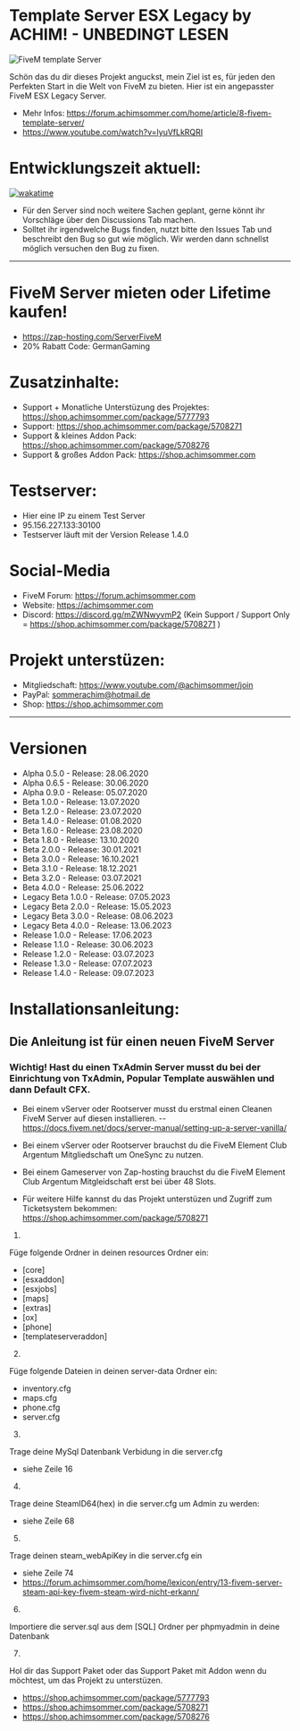 # Template Server ESX Legacy by ACHIM! - UNBEDINGT LESEN

![FiveM template Server ](https://github.com/Achim-Sommer/FiveM-ESX-Template-Server/assets/39227403/cc02e74a-6393-4694-a487-7c1ad10f734b)

Schön das du dir dieses Projekt anguckst, mein Ziel ist es, für jeden den Perfekten Start in die Welt von FiveM zu bieten. Hier ist ein angepasster FiveM ESX Legacy Server. 
- Mehr Infos: https://forum.achimsommer.com/home/article/8-fivem-template-server/
- https://www.youtube.com/watch?v=lyuVfLkRQRI
# Entwicklungszeit aktuell:

[![wakatime](https://wakatime.com/badge/user/677681b3-49a8-4ab2-a967-cffb857c9d96/project/80e53313-0c53-4d3c-8616-80b7084fc399.svg)](https://wakatime.com/badge/user/677681b3-49a8-4ab2-a967-cffb857c9d96/project/80e53313-0c53-4d3c-8616-80b7084fc399)

- Für den Server sind noch weitere Sachen geplant, gerne könnt ihr Vorschläge über den Discussions Tab machen.
- Solltet ihr irgendwelche Bugs finden, nutzt bitte den Issues Tab und beschreibt den Bug so gut wie möglich. Wir werden dann schnellst möglich versuchen den Bug zu fixen.
-----------------------------------------
# FiveM Server mieten oder Lifetime kaufen!

- https://zap-hosting.com/ServerFiveM
- 20% Rabatt Code: GermanGaming

# Zusatzinhalte:

- Support + Monatliche Unterstüzung des Projektes: https://shop.achimsommer.com/package/5777793 
- Support: https://shop.achimsommer.com/package/5708271
- Support & kleines Addon Pack: https://shop.achimsommer.com/package/5708276 
- Support & großes Addon Pack: https://shop.achimsommer.com

# Testserver:

- Hier eine IP zu einem Test Server
- 95.156.227.133:30100
- Testserver läuft mit der Version Release 1.4.0
  
# Social-Media

- FiveM Forum: https://forum.achimsommer.com
- Website: https://achimsommer.com
- Discord: https://discord.gg/mZWNwyvmP2 (Kein Support / Support Only = https://shop.achimsommer.com/package/5708271 )


# Projekt unterstüzen:

- Mitgliedschaft: https://www.youtube.com/@achimsommer/join
- PayPal: sommerachim@hotmail.de
- Shop: https://shop.achimsommer.com

-----------------------------------------

# Versionen

- Alpha 0.5.0 - Release: 28.06.2020
- Alpha 0.6.5 - Release: 30.06.2020
- Alpha 0.9.0 - Release: 05.07.2020
- Beta 1.0.0 - Release: 13.07.2020
- Beta 1.2.0 - Release: 23.07.2020
- Beta 1.4.0 - Release: 01.08.2020
- Beta 1.6.0 - Release: 23.08.2020
- Beta 1.8.0 - Release: 13.10.2020
- Beta 2.0.0 - Release: 30.01.2021
- Beta 3.0.0 - Release: 16.10.2021
- Beta 3.1.0 - Release: 18.12.2021
- Beta 3.2.0 - Release: 03.07.2021
- Beta 4.0.0 - Release: 25.06.2022
- Legacy Beta 1.0.0 - Release: 07.05.2023
- Legacy Beta 2.0.0 - Release: 15.05.2023
- Legacy Beta 3.0.0 - Release: 08.06.2023
- Legacy Beta 4.0.0 - Release: 13.06.2023
- Release 1.0.0 - Release: 17.06.2023
- Release 1.1.0 - Release: 30.06.2023
- Release 1.2.0 - Release: 03.07.2023
- Release 1.3.0 - Release: 07.07.2023
- Release 1.4.0 - Release: 09.07.2023

# Installationsanleitung:
## Die Anleitung ist für einen neuen FiveM Server
### Wichtig! Hast du einen TxAdmin Server musst du bei der Einrichtung von TxAdmin, Popular Template auswählen und dann Default CFX.

- Bei einem vServer oder Rootserver musst du erstmal einen Cleanen FiveM Server auf diesen installieren.
-- https://docs.fivem.net/docs/server-manual/setting-up-a-server-vanilla/
- Bei einem vServer oder Rootserver brauchst du die FiveM Element Club Argentum Mitgliedschaft um OneSync zu nutzen.
- Bei einem Gameserver von Zap-hosting brauchst du die FiveM Element Club Argentum Mitgleidschaft erst bei über 48 Slots.

- Für weitere Hilfe kannst du das Projekt unterstüzen und Zugriff zum Ticketsystem bekommen: https://shop.achimsommer.com/package/5708271 


1.
Füge folgende Ordner in deinen resources Ordner ein:
- [core]
- [esxaddon]
- [esxjobs]
- [maps]
- [extras]
- [ox]
- [phone]
- [templateserveraddon]

2.
Füge folgende Dateien in deinen server-data Ordner ein:
- inventory.cfg
- maps.cfg
- phone.cfg
- server.cfg

3.
Trage deine MySql Datenbank Verbidung in die server.cfg
- siehe Zeile 16

4.
Trage deine SteamID64(hex) in die server.cfg um Admin zu werden:
- siehe Zeile 68

5.
Trage deinen steam_webApiKey in die server.cfg ein
- siehe Zeile 74
- https://forum.achimsommer.com/home/lexicon/entry/13-fivem-server-steam-api-key-fivem-steam-wird-nicht-erkann/

6.
Importiere die server.sql aus dem [SQL] Ordner per phpmyadmin in deine Datenbank

7.
Hol dir das Support Paket oder das Support Paket mit Addon wenn du möchtest, um das Projekt zu unterstüzen.
- https://shop.achimsommer.com/package/5777793 
- https://shop.achimsommer.com/package/5708271
- https://shop.achimsommer.com/package/5708276 
